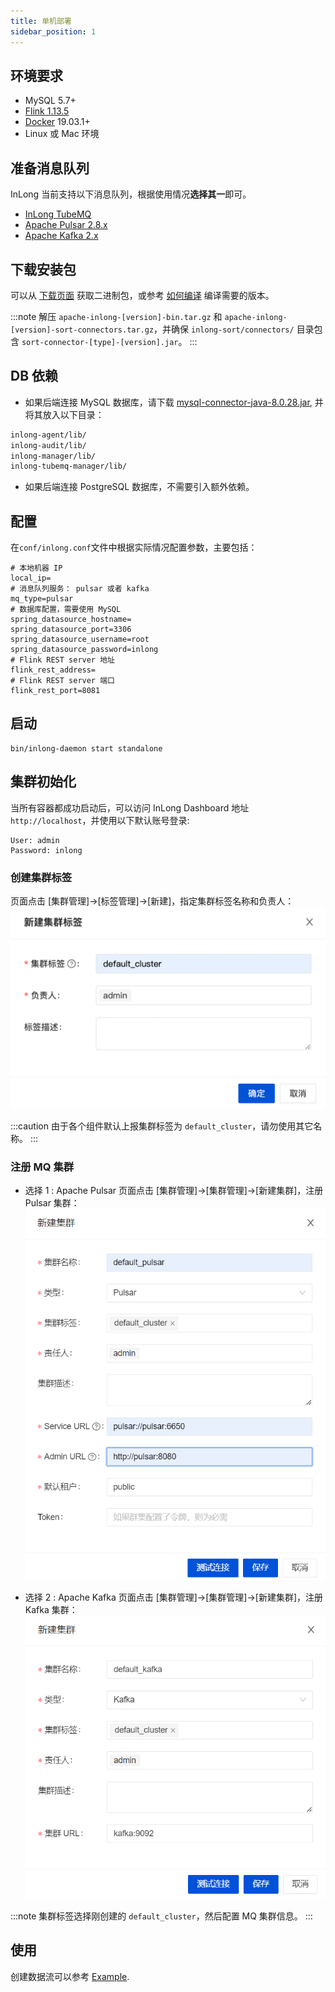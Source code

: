 ```yaml
---
title: 单机部署
sidebar_position: 1
---
```

## 环境要求
- MySQL 5.7+
- [Flink 1.13.5](https://nightlies.apache.org/flink/flink-docs-release-1.13/docs/try-flink/local_installation/)
- [Docker](https://docs.docker.com/engine/install/) 19.03.1+
- Linux 或 Mac 环境

## 准备消息队列
InLong 当前支持以下消息队列，根据使用情况**选择其一**即可。
- [InLong TubeMQ](modules/tubemq/quick_start.md)
- [Apache Pulsar 2.8.x](https://pulsar.apache.org/docs/2.8.x/getting-started-home/)
- [Apache Kafka 2.x](https://kafka.apache.org/quickstart)

## 下载安装包
可以从 [下载页面](https://inlong.apache.org/download) 获取二进制包，或参考 [如何编译](quick_start/how_to_build.md) 编译需要的版本。

:::note
解压 `apache-inlong-[version]-bin.tar.gz` 和 `apache-inlong-[version]-sort-connectors.tar.gz`，并确保 `inlong-sort/connectors/` 目录包含 `sort-connector-[type]-[version].jar`。
:::

## DB 依赖
- 如果后端连接 MySQL 数据库，请下载 [mysql-connector-java-8.0.28.jar](https://repo1.maven.org/maven2/mysql/mysql-connector-java/8.0.28/mysql-connector-java-8.0.28.jar), 并将其放入以下目录：
```bash
inlong-agent/lib/
inlong-audit/lib/
inlong-manager/lib/
inlong-tubemq-manager/lib/
```

- 如果后端连接 PostgreSQL 数据库，不需要引入额外依赖。

## 配置
在`conf/inlong.conf`文件中根据实际情况配置参数，主要包括：
```shell
# 本地机器 IP
local_ip=
# 消息队列服务： pulsar 或者 kafka
mq_type=pulsar
# 数据库配置，需要使用 MySQL
spring_datasource_hostname=
spring_datasource_port=3306
spring_datasource_username=root
spring_datasource_password=inlong
# Flink REST server 地址
flink_rest_address=
# Flink REST server 端口
flink_rest_port=8081
```

## 启动
```shell
bin/inlong-daemon start standalone
```

## 集群初始化
当所有容器都成功启动后，可以访问 InLong Dashboard 地址`http://localhost`，并使用以下默认账号登录:
```
User: admin
Password: inlong
```

### 创建集群标签
页面点击 [集群管理]->[标签管理]->[新建]，指定集群标签名称和负责人：
![](img/create_cluster_tag.png)

:::caution
由于各个组件默认上报集群标签为 `default_cluster`，请勿使用其它名称。
:::

### 注册 MQ 集群

- 选择 1 : Apache Pulsar
页面点击 [集群管理]->[集群管理]->[新建集群]，注册 Pulsar 集群：
![](img/create_pulsar_cluster.png)

- 选择 2 : Apache Kafka
页面点击 [集群管理]->[集群管理]->[新建集群]，注册 Kafka 集群：
![](img/create_kafka_cluster.png)

:::note
集群标签选择刚创建的 `default_cluster`，然后配置 MQ 集群信息。
:::

## 使用
创建数据流可以参考 [Example](quick_start/data_ingestion/file_pulsar_clickhouse_example.md).

